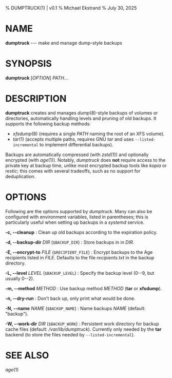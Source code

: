 % DUMPTRUCK(1) | v0.1
% Michael Ekstrand
% July 30, 2025

# NAME

**dumptruck** --- make and manage dump-style backups

# SYNOPSIS

**dumptruck** \[_OPTION_\] _PATH_...

# DESCRIPTION

**dumptruck** creates and manages _dump_(8)-style backups of volumes or
directories, automatically handling levels and pruning of old backups.
It supports the following backup methods:

- _xfsdump_(8) (requires a single _PATH_ naming the root of an XFS volume).
- _tar_(1) (accepts multiple paths, requires GNU _tar_ and uses
  `--listed-incremental` to implement differential backups).

Backups are automatically compressed (with _zstd_(1)) and optionally encrypted
(with _age_(1)).  Notably, _dumptruck_ does **not** require access to the private
key at backup time, unlike most encrypted backup tools like _kopia_ or _restic_;
this comes with several tradeoffs, such as no support for deduplication.

# OPTIONS

Following are the options supported by _dumptruck_.  Many can also be configured
with environment variables, listed in parentheses; this is particularly useful
when setting up backups in a _systemd_ service.

**-c, -\-cleanup**
:   Clean up old backups according to the expiration policy.

**-d, -\-backup-dir** _DIR_ (`$BACKUP_DIR`)
:   Store backups in in _DIR_.

**-E, -\-encrypt-to** _FILE_ (`$RECIPIENT_FILE`)
:   Encrypt backups to the Age recipients listed in _FILE_.  Defaults to the file
    _recipients.txt_ in the backup directory.

**-L, -\-level** _LEVEL_ (`$BACKUP_LEVEL`)
:   Specify the backup level (0--9, but usually 0--2).

**-m, -\-method** _METHOD_
:   Use backup method _METHOD_ (**tar** or **xfsdump**).

**-n, -\-dry-run**
:   Don't back up, only print what would be done.

**-N, -\-name** _NAME_ (`$BACKUP_NAME`)
:   Name backups _NAME_ (default: "backup").

**-W, -\-work-dir** _DIR_ (`$BACKUP_WORK`)
:   Persistent work directory for backup cache files (default: _/var/lib/dumptruck_).
    Currently only needed by the **tar** backend (to store the files needed by `--listed-incremental`).

# SEE ALSO

_age_(1)